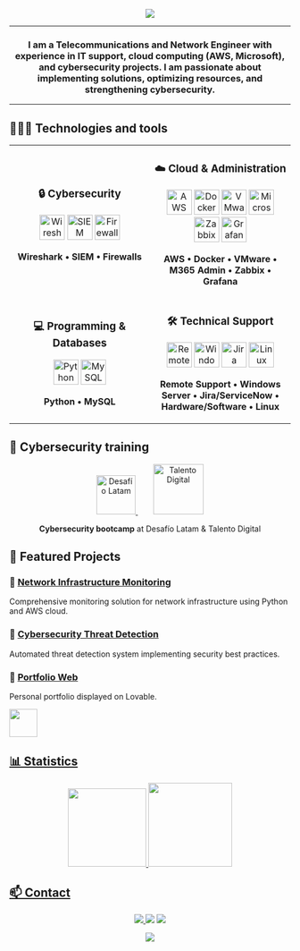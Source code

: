 <!-- Banner superior -->
<p align="center">
  <img src="https://capsule-render.vercel.app/api?type=waving&color=0:3A7BD5,100:00D2FF&height=200&section=header&text=Hi👋,%20I'm%20Marco%20Jara%20Cuevas&fontSize=40&fontColor=ffffff&animation=fadeIn&fontAlignY=35" />
</p>

---

<h3 align="center">I am a Telecommunications and Network Engineer with experience in IT support, cloud computing (AWS, Microsoft), and cybersecurity projects. I am passionate about implementing solutions, optimizing resources, and strengthening cybersecurity.</h3>  
</p>

---

## 👨🏻‍💻 Technologies and tools 
<table align="center">
  <tr>
    <!-- Primera fila -->
    <td align="center" width="50%">
      <h3>🔒 Cybersecurity</h3>
      <p>
        <img src="https://img.icons8.com/ios7/512/FFFFFF/wireshark.png" alt="Wireshark" width="45" height="45"/>
        <img src="https://cdn-icons-png.flaticon.com/512/10349/10349752.png" alt="SIEM" width="45" height="45"/>
        <img src="https://img.icons8.com/color/48/firewall.png" alt="Firewalls" width="45" height="45"/>
      </p>
      <p>
        <strong>Wireshark • SIEM • Firewalls</strong>
      </p>
    </td>
    <td align="center" width="50%">
      <h3>☁️ Cloud & Administration</h3>
      <p>
        <img src="https://i0.wp.com/www.spideronline.co.uk/wp-content/uploads/2024/11/aws.png?fit=597%2C597&ssl=1" alt="AWS" width="45" height="45"/>
        <img src="https://cdn.jsdelivr.net/gh/devicons/devicon/icons/docker/docker-original.svg" alt="Docker" width="45" height="45"/>
        <img src="https://upload.wikimedia.org/wikipedia/commons/thumb/5/5a/Vmware_workstation_16_icon.svg/2051px-Vmware_workstation_16_icon.svg.png" alt="VMware" width="45" height="45"/>
        <img src="https://img.icons8.com/color/48/office-365.png" alt="Microsoft 365" width="45" height="45"/>
        <img src="https://www.vectorlogo.zone/logos/zabbix/zabbix-icon.svg" alt="Zabbix" width="45" height="45"/>
        <img src="https://www.vectorlogo.zone/logos/grafana/grafana-icon.svg" alt="Grafana" width="45" height="45"/>
      </p>
      <p>
        <strong>AWS • Docker • VMware • M365 Admin • Zabbix • Grafana</strong>
      </p>
    </td>
  </tr>
  <tr>
    <!-- Segunda fila -->
    <td align="center" width="50%">
      <h3>💻 Programming & Databases</h3>
      <p>
        <img src="https://cdn.jsdelivr.net/gh/devicons/devicon/icons/python/python-original.svg" alt="Python" width="45" height="45"/>
        <img src="https://cdn.jsdelivr.net/gh/devicons/devicon/icons/mysql/mysql-original.svg" alt="MySQL" width="45" height="45"/>
      </p>
      <p>
        <strong>Python • MySQL</strong>
      </p>
    </td>
    <td align="center" width="50%">
      <h3>🛠️ Technical Support</h3>
      <p>
        <img src="https://img.icons8.com/color/48/remote-desktop.png" alt="Remote Support" width="45" height="45"/>
        <img src="https://cdn.jsdelivr.net/gh/devicons/devicon/icons/windows8/windows8-original.svg" alt="Windows Server" width="45" height="45"/>
        <img src="https://cdn.jsdelivr.net/gh/devicons/devicon/icons/jira/jira-original.svg" alt="Jira" width="45" height="45"/>
        <img src="https://cdn.jsdelivr.net/gh/devicons/devicon/icons/linux/linux-original.svg" alt="Linux" width="45" height="45"/>
      </p>
      <p>
        <strong>Remote Support • Windows Server • Jira/ServiceNow • Hardware/Software • Linux</strong>
      </p>
    </td>
  </tr>
</table>
</p>


## 🌱 Cybersecurity training

<p align="center">
  <a href="https://desafiolatam.com" target="_blank">
    <img src="https://desafiolatam.com/wp-content/uploads/2024/05/cropped-flaticon-latam.png" alt="Desafío Latam" width="70" height="70"/>
  </a>
  &nbsp;&nbsp;&nbsp;&nbsp;&nbsp;&nbsp;
  <a href="https://talentodigital.cl" target="_blank">
    <img src="https://encrypted-tbn0.gstatic.com/images?q=tbn:ANd9GcSG4VOPDsSBOe5Eeqz-4kiwFIcz5VdzzJUaUg&s" alt="Talento Digital" width="90" height="90"/>
  </a>
</p>

<p align="center">
  <strong>Cybersecurity bootcamp</strong> at Desafío Latam & Talento Digital
</p>


## 🚀 Featured Projects  

### 🔹 [Network Infrastructure Monitoring](https://github.com/Mark0hara/Network-Infrastructure-Monitoring)  
Comprehensive monitoring solution for network infrastructure using Python and AWS cloud.  

### 🔹 [Cybersecurity Threat Detection](https://github.com/Mark0hara/acme-express)  
Automated threat detection system implementing security best practices.

###  🔹 [Portfolio Web](https://markoharait.lovable.app/)  
Personal portfolio displayed on Lovable. 
<p align="left">
  <a href="https://markoharait.lovable.app"><img src="https://images.g2crowd.com/uploads/product/image/03c1f82cebedaa47c37976d727ab34f6/lovable.png" width="50" height="50"/>
</p>


## 📊 Statistics  

<p align="center">
  <img src="https://github-readme-stats.vercel.app/api?username=Mark0hara&show_icons=true&theme=tokyonight" height="140" />
  <img src="https://github-readme-stats.vercel.app/api/top-langs/?username=Mark0hara&layout=compact&theme=tokyonight" height="150" />
</p>

## 📫 Contact  

<p align="center">
  <a href="https://gmail.com" target="_blank">
    <img src="https://img.shields.io/badge/Email-marco.antonio.jc2000@gmail.com-D14836?style=for-the-badge&logo=gmail&logoColor=white">
  <a href="https://www.linkedin.com/in/markoharasba580/"><img src="https://img.shields.io/badge/LinkedIn-0077B5?style=for-the-badge&logo=linkedin&logoColor=white"></a>
  <a href="https://mark-o-hara-it.vercel.app/"><img src="https://img.shields.io/badge/Portfolio-24292e?style=for-the-badge&logo=githubpages&logoColor=white"></a>
</p>


<p align="center">
  <img src="https://capsule-render.vercel.app/api?type=waving&color=0:3A7BD5,100:00D2FF&height=150&section=footer"/>
</p>
